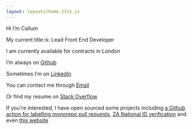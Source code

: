 ```yaml
---
layout: layouts/home.11ty.js
---
```


Hi I’m Callum

My current title is: Lead Front End Developer

I am currently available for contracts in London

I’m always on [Github](https://github.com/csi-lk/)

Sometimes I’m on [LinkedIn](https://au.linkedin.com/in/callumsilcock)

You can contact me through [Email](mailto:contact@csi.lk)

Or find my resume on [Stack Overflow](https://stackoverflow.com/cv/callumsilcock)

If you're interested, I have open sourced some projects including [a Github action for labelling monorepo pull requests](https://github.com/csi-lk/package-labeler), [ZA National ID verification](https://github.com/ClearScore/south-africa-national-id-validation) and even [this website](https://github.com/csi-lk/csi.lk)
